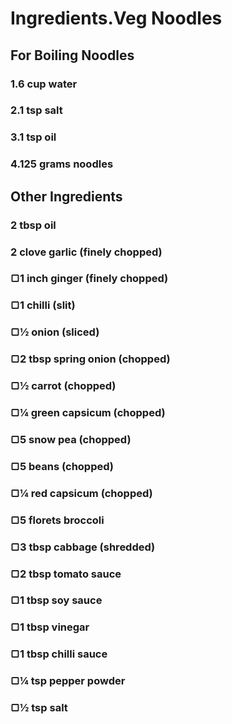 # Ingredients.Veg Noodles
## For Boiling Noodles
### 1.6 cup water
### 2.1 tsp salt
### 3.1 tsp oil
### 4.125 grams noodles
## Other Ingredients
### 2 tbsp oil
### 2 clove garlic (finely chopped)
### ▢1 inch ginger (finely chopped)
### ▢1 chilli (slit)
### ▢½ onion (sliced)
### ▢2 tbsp spring onion (chopped)
### ▢½ carrot (chopped)
### ▢¼ green capsicum (chopped)
### ▢5 snow pea (chopped)
### ▢5 beans (chopped)
### ▢¼ red capsicum (chopped)
### ▢5 florets broccoli
### ▢3 tbsp cabbage (shredded)
### ▢2 tbsp tomato sauce
### ▢1 tbsp soy sauce
### ▢1 tbsp vinegar
### ▢1 tbsp chilli sauce
### ▢¼ tsp pepper powder
### ▢½ tsp salt
